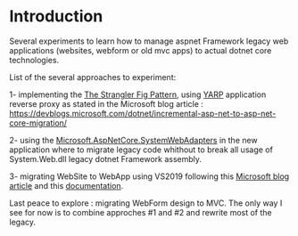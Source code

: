 # Introduction

Several experiments to learn how to manage aspnet Framework legacy web applications (websites, webform or old mvc apps) to actual dotnet core technologies.

List of the several approaches to experiment:

1- implementing the [The Strangler Fig Pattern](https://docs.microsoft.com/azure/architecture/patterns/strangler-fig), using [YARP](https://microsoft.github.io/reverse-proxy/index.html) application reverse proxy as stated in the Microsoft blog article : https://devblogs.microsoft.com/dotnet/incremental-asp-net-to-asp-net-core-migration/

2- using the [Microsoft.AspNetCore.SystemWebAdapters](https://www.nuget.org/packages/Microsoft.AspNetCore.SystemWebAdapters) in the new application where to migrate legacy code whithout to break all usage of System.Web.dll legacy dotnet Framework assembly.

3- migrating WebSite to WebApp using VS2019 following this [Microsoft blog article](https://devblogs.microsoft.com/dotnet/converting-a-web-site-project-to-a-web-application-project/) and this [documentation](https://learn.microsoft.com/en-us/previous-versions/aa983476(v=vs.140)?redirectedfrom=MSDN).

Last peace to explore : migrating WebForm design to MVC. The only way I see for now is to combine approches #1 and #2 and rewrite most of the legacy.


